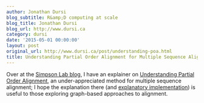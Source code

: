 ```yaml
---
author: Jonathan Dursi
blog_subtitle: R&amp;D computing at scale
blog_title: Jonathan Dursi
blog_url: http://www.dursi.ca
category: dursi
date: '2015-05-01 00:00:00'
layout: post
original_url: http://www.dursi.ca/post/understanding-poa.html
title: Understanding Partial Order Alignment for Multiple Sequence Alignment
---
```


<p>Over at the <a href="http://simpsonlab.github.io/blog/">Simpson Lab blog</a>, I have an explainer 
on <a href="http://simpsonlab.github.io/2015/05/01/understanding-poa/">Understanding Partial Order Alignment</a>,
an under-appreciated method for multiple sequence alignment; I hope the explanation there
(and <a href="https://github.com/ljdursi/poapy">explanatory implementation</a>) is useful to those
exploring graph-based approaches to alignment.</p>